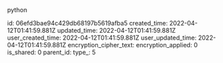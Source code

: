 python

id: 06efd3bae94c429db68197b5619afba5
created_time: 2022-04-12T01:41:59.881Z
updated_time: 2022-04-12T01:41:59.881Z
user_created_time: 2022-04-12T01:41:59.881Z
user_updated_time: 2022-04-12T01:41:59.881Z
encryption_cipher_text: 
encryption_applied: 0
is_shared: 0
parent_id: 
type_: 5